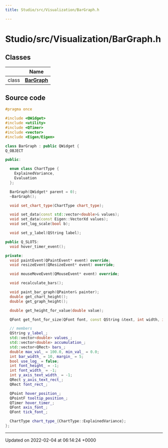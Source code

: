 ```yaml
---
title: Studio/src/Visualization/BarGraph.h

---
```


# Studio/src/Visualization/BarGraph.h



## Classes

|                | Name           |
| -------------- | -------------- |
| class | **[BarGraph](../Classes/classBarGraph.md)**  |




## Source code

```cpp
#pragma once

#include <QWidget>
#include <utility>
#include <QTimer>
#include <vector>
#include <Eigen/Eigen>

class BarGraph : public QWidget {
Q_OBJECT

public:

  enum class ChartType {
    ExplainedVariance,
    Evaluation
  };

  BarGraph(QWidget* parent = 0);
  ~BarGraph();

  void set_chart_type(ChartType chart_type);

  void set_data(const std::vector<double>& values);
  void set_data(const Eigen::VectorXd values);
  void set_log_scale(bool b);

  void set_y_label(QString label);

public Q_SLOTS:
  void hover_timer_event();

private:
  void paintEvent(QPaintEvent* event) override;
  void resizeEvent(QResizeEvent* event) override;

  void mouseMoveEvent(QMouseEvent* event) override;

  void recalculate_bars();

  void paint_bar_graph(QPainter& painter);
  double get_chart_height();
  double get_graph_height();

  double get_height_for_value(double value);

  QFont get_font_for_size(QFont font, const QString &text, int width, int height);

  // members
  QString y_label_;
  std::vector<double> values_;
  std::vector<double> accumulation_;
  std::vector<QRect> bars_;
  double max_val_ = 100.0, min_val_ = 0.0;
  int bar_width_ = 10, margin_ = 5;
  bool use_log_ = false;
  int font_height_ = -1;
  int font_width_ = -1;
  int y_axis_text_width_ = -1;
  QRect y_axis_text_rect_;
  QRect font_rect_;

  QPoint hover_position_;
  QPointF tooltip_position_;
  QTimer hover_timer_;
  QFont axis_font_;
  QFont tick_font_;

  ChartType chart_type_{ChartType::ExplainedVariance};
};
```


-------------------------------

Updated on 2022-02-04 at 06:14:24 +0000
